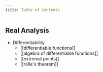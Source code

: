 ```yaml
---
title: Table of Contents
---
```

## Real Analysis

- Differentiability
	- [[differentiable functions]]
	- [[algebra of differentiable functions]]
	- [[extremal points]]
	- [[rolle's theorem]]